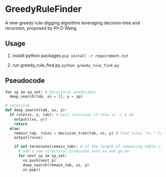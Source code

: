 # GreedyRuleFinder
A new greedy rule-digging algorithm leveraging decision-tree and recursion, proposed by Ph.D Wang.

## Usage

1. install python packages `pip install -r requirement.txt`

2. run greedy_rule_find.py `python greedy_rule_find.py`

## Pseudocode
```python
for sp in sp_set: # Structural predicates
  deep_search(tab, xs = [], y = sp)

# recursion
def deep_search(tab, xs, y):
  if rule(xs, y, tab): # exit recursion if rule xs -> y ok.
    output((xs, y))
    return
  else:
    remain_tab, rules = decision_tree(tab, xs, y) # find rules "xs ^ Constant predicates -> y"
    output(rules)

    if not terminate(remain_tab): # If the length of remaining table is enough to find ok rule.
      # add a new structural predicate into xs and go on
      for next_sp in sp_set:
        xs.push(next_p)
        deep_search(remain_tab, xs, y)
        xs.pop()
```